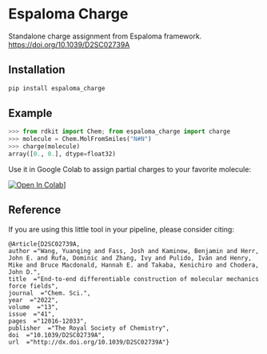 # Espaloma Charge
Standalone charge assignment from Espaloma framework. https://doi.org/10.1039/D2SC02739A

## Installation

```bash
pip install espaloma_charge
```

## Example

```python
>>> from rdkit import Chem; from espaloma_charge import charge
>>> molecule = Chem.MolFromSmiles("N#N")
>>> charge(molecule)
array([0., 0.], dtype=float32)

```

Use it in Google Colab to assign partial charges to your favorite molecule:

[![Open In Colab](https://colab.research.google.com/assets/colab-badge.svg)](https://colab.research.google.com/drive/1e14EkNyidPI0wXBGcewh9m9LC1imSRWZ?usp=sharing)]

## Reference
If you are using this little tool in your pipeline, please consider citing:

```
@Article{D2SC02739A,
author ="Wang, Yuanqing and Fass, Josh and Kaminow, Benjamin and Herr, John E. and Rufa, Dominic and Zhang, Ivy and Pulido, Iván and Henry, Mike and Bruce Macdonald, Hannah E. and Takaba, Kenichiro and Chodera, John D.",
title  ="End-to-end differentiable construction of molecular mechanics force fields",
journal  ="Chem. Sci.",
year  ="2022",
volume  ="13",
issue  ="41",
pages  ="12016-12033",
publisher  ="The Royal Society of Chemistry",
doi  ="10.1039/D2SC02739A",
url  ="http://dx.doi.org/10.1039/D2SC02739A"}

```

